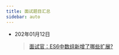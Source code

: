 ```yaml
---
title: 面试题目汇总
sidebar: auto
---
```

<style>
    .go-to-top {
        display: block !important;
    }
</style>

* 202年01月12日
  > [面试官：ES6中数组新增了哪些扩展?](ES6/20210112.md)